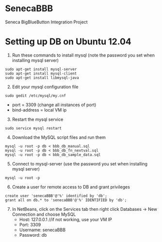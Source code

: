 SenecaBBB
=========

Seneca BigBlueButton Integration Project


# Setting up DB on Ubuntu 12.04

1) Run these commands to install mysql (note the password you set when installing mysql server)
```
sudo apt-get install mysql-server
sudo apt-get install mysql-client
sudo apt-get install libmysql-java
```
	
2) Edit your mysql configuration file
```
sudo gedit /etc/mysql/my.cnf
```
- port = 3309 (change all instances of port)
- bind-address = local VM ip


3) Restart the mysql service
```
sudo service mysql restart
```

4) Download the MySQL script files and run them 
```
mysql -u root -p db < bbb_db_manual.sql
mysql -u root -p db < bbb_db_fn_nextval.sql
mysql -u root -p db < bbb_db_sample_data.sql
```

5) Connect to mysql-server (use the password you set when installing mysql server)
```
mysql -u root -p
```

6) Create a user for remote access to DB and grant privileges
```
create user 'senecaBBB'@'%' identified by 'db';
grant all on db.* to 'senecaBBB'@'%' IDENTIFIED by 'db';
```

7) In NetBeans, click on the Services tab then right click Databases -> New Connection 
   and choose MySQL
   - Host: 127.0.0.1 //if not working, use your VM IP
   - Port: 3309
   - Username: senecaBBB
   - Password: db
